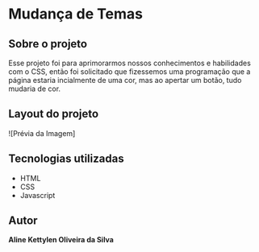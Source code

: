 # Mudança de Temas 
## Sobre o projeto
Esse projeto foi para aprimorarmos nossos conhecimentos e habilidades com o CSS, então foi solicitado que fizessemos uma programação que a página estaria incialmente de uma cor, mas ao apertar um botão, tudo mudaria de cor. 

## Layout do projeto
![Prévia da Imagem]

## Tecnologias utilizadas

* HTML
* CSS 
* Javascript

## Autor
<b>Aline Kettylen Oliveira da Silva</b>
